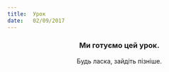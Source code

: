 ```yaml
---
title:  Урок
date:   02/09/2017
---
```


### <center>Ми готуємо цей урок.</center>
<center>Будь ласка, зайдіть пізніше.</center>